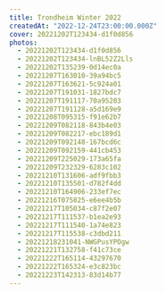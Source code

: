 ```yaml
---
title: Trondheim Winter 2022
createdAt: "2022-12-24T23:00:00.000Z"
cover: 20221202T123434-d1f0d856
photos:
  - 20221202T123434-d1f0d856
  - 20221202T123434-lnBL52Z2Lls
  - 20221202T135239-0d14ec0a
  - 20221207T163010-39a94bc5
  - 20221207T163621-5c924a01
  - 20221207T191031-1827bdc7
  - 20221207T191117-70a95203
  - 20221207T191128-a5d169e9
  - 20221208T095315-f91e62b7
  - 20221209T082118-843b4e03
  - 20221209T082217-ebc189d1
  - 20221209T092148-167bcd6c
  - 20221209T092159-441cb453
  - 20221209T225029-173a65fa
  - 20221209T232329-6283c102
  - 20221210T131606-adf9fbb3
  - 20221210T135501-d782f4dd
  - 20221210T164906-233ef7ec
  - 20221216T075825-e6ee4b5b
  - 20221217T105034-c87f2e07
  - 20221217T111537-b1ea2e93
  - 20221217T111540-1a74e823
  - 20221217T115538-c3dbd211
  - 20221218231041-NWGPusYPOgw
  - 20221221T132758-f41c73ce
  - 20221222T165114-43297670
  - 20221222T165324-e3c823bc
  - 20221223T142313-83d14b77
---
```

